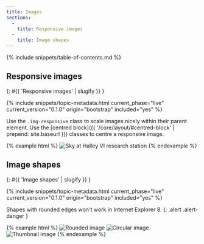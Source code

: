 ```yaml
---
title: Images
sections:
  -
    title: Responsive images
  -
    title: Image shapes
---
```


{% include snippets/table-of-contents.md %}

## Responsive images
{: #{{ 'Responsive images' | slugify }} }

{% include snippets/topic-metadata.html current_phase="live" current_version="0.1.0" origin="bootstrap" included="yes" %}

Use the `.img-responsive` class to scale images nicely within their parent element. Use the [centred block]({{ '/core/layout/#centred-block' | prepend: site.baseurl }}) classes to centre a responsive image.

{% example html %}
<img class="img-responsive" src="{{ '/img/site-masthead-tom-welsh.jpg' | prepend: site.baseurl }}" alt="Sky at Halley VI research station">
{% endexample %}

## Image shapes
{: #{{ 'Image shapes' | slugify }} }

{% include snippets/topic-metadata.html current_phase="live" current_version="0.1.0" origin="bootstrap" included="yes" %}

Shapes with rounded edges won't work in Internet Explorer 8.
{: .alert .alert-danger }

{% example html %}
<img class="img-rounded" src="https://placeholdit.imgix.net/~text?txtsize=50&amp;w=140&amp;h=140" alt="Rounded image" >
<img class="img-circle" src="https://placeholdit.imgix.net/~text?txtsize=50&amp;w=140&amp;h=140" alt="Circular image">
<img class="img-thumbnail" src="https://placeholdit.imgix.net/~text?txtsize=50&amp;w=140&amp;h=140" alt="Thumbnail image">
{% endexample %}
